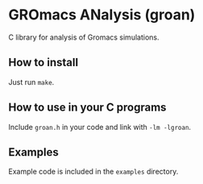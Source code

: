 # GROmacs ANalysis (groan)

C library for analysis of Gromacs simulations.

## How to install

Just run `make`.

## How to use in your C programs

Include `groan.h` in your code and link with `-lm -lgroan`.

## Examples

Example code is included in the `examples` directory.